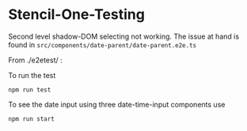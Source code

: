 # Stencil-One-Testing

Second level shadow-DOM selecting not working.
The issue at hand is found in `src/components/date-parent/date-parent.e2e.ts`

From ./e2etest/ :

To run the test

`npm run test`

To see the date input using three date-time-input components use

`npm run start`
